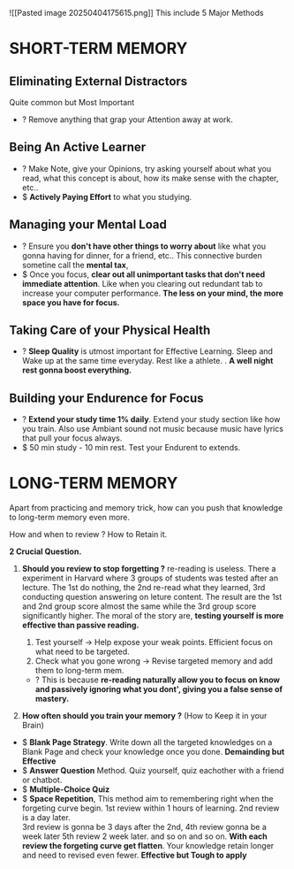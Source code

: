 ![[Pasted image 20250404175615.png]]
This include 5 Major Methods

# SHORT-TERM MEMORY
## Eliminating External Distractors
Quite common but Most Important
+ ? Remove anything that grap your Attention away at work.

## Being An Active Learner
+ ? Make Note, give your Opinions, try asking yourself about what you read, what this concept is about, how its make sense with the chapter, etc.. 
+ $ **Actively Paying Effort** to what you studying. 

## Managing your Mental Load 
+ ? Ensure you **don't have other things to worry about** like what you gonna having for dinner, for a friend, etc.. This connective burden sometine call the **mental tax**,   
+ $ Once you focus, **clear out all unimportant tasks that don't need immediate attention**. Like when you clearing out redundant tab to increase your computer performance.  **The less on your mind, the more space you have for focus.**

## Taking Care of your Physical Health
+ ? **Sleep Quality** is utmost important for Effective Learning. Sleep and Wake up at the same time everyday. Rest like a athlete. . **A well night rest gonna boost everything.**

## Building your Endurence for Focus
+ ? **Extend your study time 1% daily**. Extend your study section like how you train. Also use Ambiant sound not music because music have lyrics that pull your focus always.  
+ $ 50 min study - 10 min rest. Test your Endurent to extends.


# LONG-TERM MEMORY
Apart from practicing and memory trick, how can you push that knowledge to long-term memory even more. 

How and when to review ? How to Retain it.

**2 Crucial Question.**
1) **Should you review to stop forgetting ?**
	re-reading is useless. There a experiment in Harvard where 3 groups of students was tested after an lecture. The 1st do nothing, the 2nd re-read what they learned, 3rd conducting question answering on leture content. The result are the 1st and 2nd group score almost the same while the 3rd group score significantly higher. The moral of the story are, **testing yourself is more effective than passive reading.**  
	1) Test yourself -> Help expose your weak points. Efficient focus on what need to be targeted. 
	2) Check what you gone wrong -> Revise targeted memory and add them to long-term mem. 
	+ ? This is because **re-reading naturally allow you to focus on know and passively ignoring what you dont', giving you a false sense of mastery.**
	
2) **How often should you train your memory ?** (How to Keep it in your Brain)
+ $ **Blank Page Strategy**. Write down all the targeted knowledges on a Blank Page and check your knowledge once you done. **Demainding but Effective** 
+ $ **Answer Question** Method. Quiz yourself, quiz eachother with a friend or chatbot.
+ $ **Multiple-Choice Quiz**  
+ $ **Space Repetition**, This method aim to remembering right when the forgeting curve begin. 
	1st review within 1 hours of learning.
	2nd review is a day later.                                                                                                                                                                                                                                                                                                                                                                                                                                                                                                                                                                                                                                                                                                                                                                                                                                                                                                                                                                                                                                                                                                                                                                                                                                                                                                                                                                                                                                                                                                                                                                                                                                                                                                                                                                                                                                                                                                                                                                                                                                                                                                                                                                                                                                                                                                                                                                                                                                                                                                                                                                                                                                                                                                                                                                                                      
	3rd review is gonna be 3 days after the 2nd,
	4th review gonna be a week later
	5th review 2 week later. and so on and so on. 
	**With each review the forgeting curve get flatten**. Your knowledge retain longer and need to revised even fewer. **Effective but Tough to apply**


 